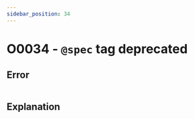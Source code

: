 ```yaml
---
sidebar_position: 34
---
```


# O0034 - `@spec` tag deprecated

## Error

```erlang
```

## Explanation
